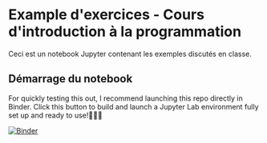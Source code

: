 Example d'exercices - Cours d'introduction à la programmation
=============================================================

Ceci est un notebook Jupyter contenant les exemples discutés en classe.

## Démarrage du notebook

For quickly testing this out, I recommend launching this repo directly in Binder. Click this button to build and launch
a Jupyter Lab environment fully set up and ready to use!🎉👍🏽

[![Binder](https://mybinder.org/badge_logo.svg)](https://mybinder.org/v2/gh/martinboivin/template_1/main?urlpath=%2Fdoc%2Ftree%2Les_boucles.ipynb)

